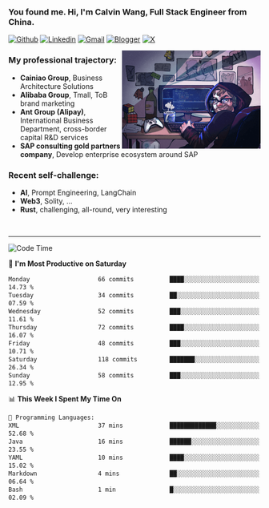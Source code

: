 <!-- Greeting -->
### You found me. Hi, I'm Calvin Wang, Full Stack Engineer from China.

[![Github](https://img.shields.io/badge/-Github-000?style=flat&logo=Github&logoColor=white)](https://github.com/wangjunneil)
[![Linkedin](https://img.shields.io/badge/-LinkedIn-blue?style=flat&logo=Linkedin&logoColor=white)](https://www.linkedin.com/in/wangjunneil/)
[![Gmail](https://img.shields.io/badge/-Gmail-c14438?style=flat&logo=Gmail&logoColor=white)](mailto:wangjunneil@gmail.com)
[![Blogger](https://img.shields.io/badge/-Blogger-gray?style=flat&logo=Blogger&logoColor=white)](https://www.wangjun.dev)
[![X](https://img.shields.io/badge/-Twitter-gray?style=flat&logo=X&logoColor=white)](https://twitter.com/0xICalvin)

<!--Introduction -->

<img align="right" alt="img" src="https://raw.githubusercontent.com/wangjunneil/wangjunneil/main/imgs/cover_image.png" width="55%" height="auto" />

### My professional trajectory: 
- **Cainiao Group**, Business Architecture Solutions
- **Alibaba Group**, Tmall, ToB brand marketing
- **Ant Group (Alipay)**, International Business Department, cross-border capital R&D services
- **SAP consulting gold partners company**, Develop enterprise ecosystem around SAP
### Recent self-challenge:
- **AI**, Prompt Engineering, LangChain
- **Web3**, Solity, ...
- **Rust**, challenging, all-round, very interesting

<br/>

---
<!-- Your badges -->

<!--START_SECTION:waka-->
![Code Time](http://img.shields.io/badge/Code%20Time-331%20hrs%2026%20mins-blue)

📅 **I'm Most Productive on Saturday** 

```text
Monday                   66 commits          ████░░░░░░░░░░░░░░░░░░░░░   14.73 % 
Tuesday                  34 commits          ██░░░░░░░░░░░░░░░░░░░░░░░   07.59 % 
Wednesday                52 commits          ███░░░░░░░░░░░░░░░░░░░░░░   11.61 % 
Thursday                 72 commits          ████░░░░░░░░░░░░░░░░░░░░░   16.07 % 
Friday                   48 commits          ███░░░░░░░░░░░░░░░░░░░░░░   10.71 % 
Saturday                 118 commits         ███████░░░░░░░░░░░░░░░░░░   26.34 % 
Sunday                   58 commits          ███░░░░░░░░░░░░░░░░░░░░░░   12.95 % 
```


📊 **This Week I Spent My Time On** 

```text
💬 Programming Languages: 
XML                      37 mins             █████████████░░░░░░░░░░░░   52.68 % 
Java                     16 mins             ██████░░░░░░░░░░░░░░░░░░░   23.55 % 
YAML                     10 mins             ████░░░░░░░░░░░░░░░░░░░░░   15.02 % 
Markdown                 4 mins              ██░░░░░░░░░░░░░░░░░░░░░░░   06.64 % 
Bash                     1 min               █░░░░░░░░░░░░░░░░░░░░░░░░   02.09 % 
```


<!--END_SECTION:waka-->
